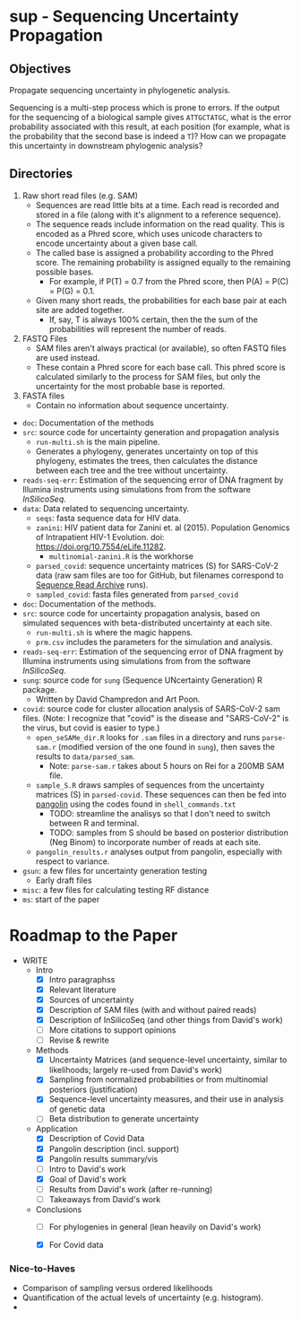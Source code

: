 # sup - Sequencing Uncertainty Propagation

## Objectives

Propagate sequencing uncertainty in phylogenetic analysis.

Sequencing is a multi-step process which is prone to errors. If the output for the sequencing of a biological sample gives `ATTGCTATGC`, what is the error probability associated with this result, at each position (for example, what is the probability that the second base is indeed a `T`)? How can we propagate this uncertainty in downstream phylogenic analysis?

## Directories


1. Raw short read files (e.g. SAM)
    - Sequences are read little bits at a time. Each read is recorded and stored in a file (along with it's alignment to a reference sequence).
    - The sequence reads include information on the read quality. This is encoded as a Phred score, which uses unicode characters to encode uncertainty about a given base call.
    - The called base is assigned a probability according to the Phred score. The remaining probability is assigned equally to the remaining possible bases.
        - For example, if P(T) = 0.7 from the Phred score, then P(A) = P(C) = P(G) = 0.1.
    - Given many short reads, the probabilities for each base pair at each site are added together.
        - If, say, T is always 100% certain, then the the sum of the probabilities will represent the number of reads.
2. FASTQ Files
    - SAM files aren't always practical (or available), so often FASTQ files are used instead.
    - These contain a Phred score for each base call. This phred score is calculated similarly to the process for SAM files, but only the uncertainty for the most probable base is reported.
3. FASTA files
    - Contain no information about sequence uncertainty.


- `doc`: Documentation of the methods
- `src`: source code for uncertainty generation and propagation analysis
	- `run-multi.sh` is the main pipeline.
	- Generates a phylogeny, generates uncertainty on top of this phylogeny, estimates the trees, then calculates the distance between each tree and the tree without uncertainty.
- `reads-seq-err`: Estimation of the sequencing error of DNA fragment by Illumina instruments using simulations from from the software *InSilicoSeq*.
- `data`: Data related to sequencing uncertainty.
    - `seqs`: fasta sequence data for HIV data.
    - `zanini`: HIV patient data for Zanini et. al (2015). Population Genomics of Intrapatient HIV-1 Evolution. doi: https://doi.org/10.7554/eLife.11282.
    	- `multinomial-zanini.R` is the workhorse
    - `parsed_covid`: sequence uncertainty matrices (S) for SARS-CoV-2 data (raw sam files are too for GitHub, but filenames correspond to [Sequence Read Archive](https://www.ncbi.nlm.nih.gov/sra) runs).
    - `sampled_covid`: fasta files generated from `parsed_covid`
- `doc`: Documentation of the methods.
- `src`: source code for uncertainty propagation analysis, based on simulated sequences with beta-distributed uncertainty at each site.
    - `run-multi.sh` is where the magic happens.
    - `prm.csv` includes the parameters for the simulation and analysis.
- `reads-seq-err`: Estimation of the sequencing error of DNA fragment by Illumina instruments using simulations from from the software *InSilicoSeq*.
- `sung`: source code for `sung` (Sequence UNcertainty Generation) R package.
    - Written by David Champredon and Art Poon.
- `covid`: source code for cluster allocation analysis of SARS-CoV-2 sam files. (Note: I recognize that "covid" is the disease and "SARS-CoV-2" is the virus, but covid is easier to type.)
    - `open_seSAMe_dir.R` looks for `.sam` files in a directory and runs `parse-sam.r` (modified version of the one found in `sung`), then saves the results to `data/parsed_sam`.
        - Note: `parse-sam.r` takes about 5 hours on Rei for a 200MB SAM file.
    - `sample_S.R` draws samples of sequences from the uncertainty matrices (S) in `parsed-covid`. These sequences can then be fed into [pangolin](https://github.com/cov-lineages/pangolin) using the codes found in `shell_commands.txt`
        - TODO: streamline the analisys so that I don't need to switch between R and terminal.
        - TODO: samples from S should be based on posterior distribution (Neg Binom) to incorporate number of reads at each site.
    - `pangolin_results.r` analyses output from pangolin, especially with respect to variance.
- `gsun`: a few files for uncertainty generation testing
	- Early draft files
- `misc`: a few files for calculating testing RF distance
- `ms`: start of the paper

# Roadmap to the Paper

- WRITE
    - Intro
        - [x] Intro paragraphss
        - [x] Relevant literature
        - [x] Sources of uncertainty
        - [x] Description of SAM files (with and without paired reads)
        - [x] Description of InSilicoSeq (and other things from David's work)
        - [ ] More citations to support opinions
        - [ ] Revise & rewrite
    - Methods
        - [x] Uncertainty Matrices (and sequence-level uncertainty, similar to likelihoods; largely re-used from David's work)
        - [x] Sampling from normalized probabilities or from multinomial posteriors (justification)
        - [x] Sequence-level uncertainty measures, and their use in analysis of genetic data
        - [ ] Beta distribution to generate uncertainty
    - Application
        - [x] Description of Covid Data
        - [x] Pangolin description (incl. support)
        - [x] Pangolin results summary/vis
        - [ ] Intro to David's work
        - [x] Goal of David's work
        - [ ] Results from David's work (after re-running)
        - [ ] Takeaways from David's work
    - Conclusions
        - [ ] For phylogenies in general (lean heavily on David's work)
        - [x] For Covid data


### Nice-to-Haves

- Comparison of sampling versus ordered likelihoods
- Quantification of the actual levels of uncertainty (e.g. histogram).
- 




